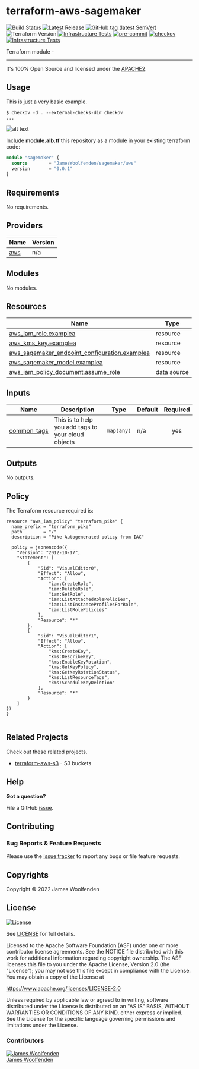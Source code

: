 # terraform-aws-sagemaker

[![Build Status](https://github.com/JamesWoolfenden/terraform-aws-sagemaker/workflows/Verify%20and%20Bump/badge.svg?branch=main)](https://github.com/JamesWoolfenden/terraform-aws-sagemaker)
[![Latest Release](https://img.shields.io/github/release/JamesWoolfenden/terraform-aws-sagemaker.svg)](https://github.com/JamesWoolfenden/terraform-aws-sagemaker/releases/latest)
[![GitHub tag (latest SemVer)](https://img.shields.io/github/tag/JamesWoolfenden/terraform-aws-sagemaker.svg?label=latest)](https://github.com/JamesWoolfenden/terraform-aws-sagemaker/releases/latest)
![Terraform Version](https://img.shields.io/badge/tf-%3E%3D0.14.0-blue.svg)
[![Infrastructure Tests](https://www.bridgecrew.cloud/badges/github/JamesWoolfenden/terraform-aws-sagemaker/cis_aws)](https://www.bridgecrew.cloud/link/badge?vcs=github&fullRepo=JamesWoolfenden%2Fterraform-aws-sagemaker&benchmark=CIS+AWS+V1.2)
[![pre-commit](https://img.shields.io/badge/pre--commit-enabled-brightgreen?logo=pre-commit&logoColor=white)](https://github.com/pre-commit/pre-commit)
[![checkov](https://img.shields.io/badge/checkov-verified-brightgreen)](https://www.checkov.io/)
[![Infrastructure Tests](https://www.bridgecrew.cloud/badges/github/jameswoolfenden/terraform-aws-sagemaker/general)](https://www.bridgecrew.cloud/link/badge?vcs=github&fullRepo=JamesWoolfenden%2Fterraform-aws-sagemaker&benchmark=INFRASTRUCTURE+SECURITY)

Terraform module -

---

It's 100% Open Source and licensed under the [APACHE2](LICENSE).

## Usage

This is just a very basic example.

```cli
$ checkov -d . --external-checks-dir checkov
...
```

![alt text](./diagram/alb.png)

Include **module.alb.tf** this repository as a module in your existing terraform code:

```terraform
module "sagemaker" {
  source        = "JamesWoolfenden/sagemaker/aws"
  version       = "0.0.1"
}
```

<!-- BEGINNING OF PRE-COMMIT-TERRAFORM DOCS HOOK -->
## Requirements

No requirements.

## Providers

| Name | Version |
|------|---------|
| <a name="provider_aws"></a> [aws](#provider\_aws) | n/a |

## Modules

No modules.

## Resources

| Name | Type |
|------|------|
| [aws_iam_role.examplea](https://registry.terraform.io/providers/hashicorp/aws/latest/docs/resources/iam_role) | resource |
| [aws_kms_key.examplea](https://registry.terraform.io/providers/hashicorp/aws/latest/docs/resources/kms_key) | resource |
| [aws_sagemaker_endpoint_configuration.examplea](https://registry.terraform.io/providers/hashicorp/aws/latest/docs/resources/sagemaker_endpoint_configuration) | resource |
| [aws_sagemaker_model.examplea](https://registry.terraform.io/providers/hashicorp/aws/latest/docs/resources/sagemaker_model) | resource |
| [aws_iam_policy_document.assume_role](https://registry.terraform.io/providers/hashicorp/aws/latest/docs/data-sources/iam_policy_document) | data source |

## Inputs

| Name | Description | Type | Default | Required |
|------|-------------|------|---------|:--------:|
| <a name="input_common_tags"></a> [common\_tags](#input\_common\_tags) | This is to help you add tags to your cloud objects | `map(any)` | n/a | yes |

## Outputs

No outputs.
<!-- END OF PRE-COMMIT-TERRAFORM DOCS HOOK -->

## Policy

<!-- BEGINNING OF PRE-COMMIT-PIKE DOCS HOOK -->
The Terraform resource required is:

```golang
resource "aws_iam_policy" "terraform_pike" {
  name_prefix = "terraform_pike"
  path        = "/"
  description = "Pike Autogenerated policy from IAC"

  policy = jsonencode({
    "Version": "2012-10-17",
    "Statement": [
        {
            "Sid": "VisualEditor0",
            "Effect": "Allow",
            "Action": [
                "iam:CreateRole",
                "iam:DeleteRole",
                "iam:GetRole",
                "iam:ListAttachedRolePolicies",
                "iam:ListInstanceProfilesForRole",
                "iam:ListRolePolicies"
            ],
            "Resource": "*"
        },
        {
            "Sid": "VisualEditor1",
            "Effect": "Allow",
            "Action": [
                "kms:CreateKey",
                "kms:DescribeKey",
                "kms:EnableKeyRotation",
                "kms:GetKeyPolicy",
                "kms:GetKeyRotationStatus",
                "kms:ListResourceTags",
                "kms:ScheduleKeyDeletion"
            ],
            "Resource": "*"
        }
    ]
})
}


```
<!-- END OF PRE-COMMIT-PIKE DOCS HOOK -->

## Related Projects

Check out these related projects.

- [terraform-aws-s3](https://github.com/jameswoolfenden/terraform-aws-s3) - S3 buckets

## Help

**Got a question?**

File a GitHub [issue](https://github.com/JamesWoolfenden/terraform-aws-sagemaker/issues).

## Contributing

### Bug Reports & Feature Requests

Please use the [issue tracker](https://github.com/JamesWoolfenden/terraform-aws-sagemaker/issues) to report any bugs or file feature requests.

## Copyrights

Copyright © 2022 James Woolfenden

## License

[![License](https://img.shields.io/badge/License-Apache%202.0-blue.svg)](https://opensource.org/licenses/Apache-2.0)

See [LICENSE](LICENSE) for full details.

Licensed to the Apache Software Foundation (ASF) under one
or more contributor license agreements. See the NOTICE file
distributed with this work for additional information
regarding copyright ownership. The ASF licenses this file
to you under the Apache License, Version 2.0 (the
"License"); you may not use this file except in compliance
with the License. You may obtain a copy of the License at

<https://www.apache.org/licenses/LICENSE-2.0>

Unless required by applicable law or agreed to in writing,
software distributed under the License is distributed on an
"AS IS" BASIS, WITHOUT WARRANTIES OR CONDITIONS OF ANY
KIND, either express or implied. See the License for the
specific language governing permissions and limitations
under the License.

### Contributors

[![James Woolfenden][jameswoolfenden_avatar]][jameswoolfenden_homepage]<br/>[James Woolfenden][jameswoolfenden_homepage]

[jameswoolfenden_homepage]: https://github.com/jameswoolfenden
[jameswoolfenden_avatar]: https://github.com/jameswoolfenden.png?size=150
